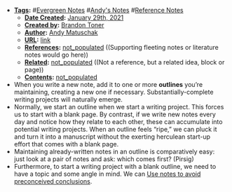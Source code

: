 - **[Tags](<Tags.md>):** #[Evergreen Notes](<Evergreen Notes.md>) #[Andy's Notes](<Andy's Notes.md>) #[Reference Notes](<Reference Notes.md>)
    - **[Date Created](<Date Created.md>):** [January 29th, 2021](<January 29th, 2021.md>)
    - **[Created by](<Created by.md>):** [Brandon Toner](<Brandon Toner.md>)
    - **[Author](<Author.md>):** [Andy Matuschak](<Andy Matuschak.md>)
    - **[URL](<URL.md>):** [link](https://notes.andymatuschak.org/About_these_notes?stackedNotes=z3SjnvsB5aR2ddsycyXofbYR7fCxo7RmKW2be&stackedNotes=z2uXyfV67dnWLUKg1iDbsrHk3DGjtNWTxSTah)
    - **[References](<References.md>):** [not_populated](<not_populated.md>) ((Supporting fleeting notes or literature notes would go here))
    - **[Related](<Related.md>):** [not_populated](<not_populated.md>) ((Not a reference, but a related idea, block or page))
    - **[Contents](<Contents.md>):** [not_populated](<not_populated.md>)
- When you write a new note, add it to one or more **outlines** you’re maintaining, creating a new one if necessary. Substantially-complete writing projects will naturally emerge.
- Normally, we start an outline when we start a writing project. This forces us to start with a blank page. By contrast, if we write new notes every day and notice how they relate to each other, these can accumulate into potential writing projects. When an outline feels “ripe,” we can pluck it and turn it into a manuscript without the exerting herculean start-up effort that comes with a blank page.
- Maintaining already-written notes in an outline is comparatively easy: just look at a pair of notes and ask: which comes first? (Pirsig)
- Furthermore, to start a writing project with a blank outline, we need to have a topic and some angle in mind. We can [Use notes to avoid preconceived conclusions](https://notes.andymatuschak.org/z6Mx6PrJjGCf2akGM9pvoZ5Nk3EozcZcc9zHx).
